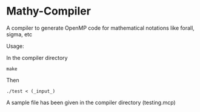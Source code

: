 # Mathy-Compiler
A compiler to generate OpenMP code for mathematical notations like forall, sigma, etc

Usage:

In the compiler directory
```
make
```
Then
```
./test < (_input_)
```
A sample file has been given in the compiler directory (testing.mcp)
